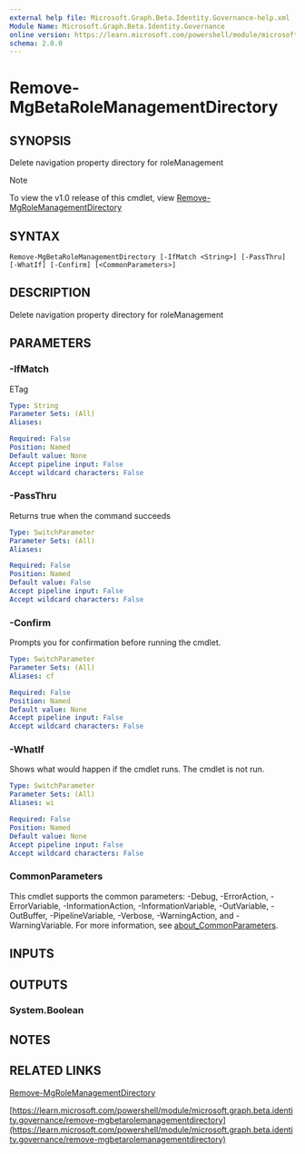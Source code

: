 ```yaml
---
external help file: Microsoft.Graph.Beta.Identity.Governance-help.xml
Module Name: Microsoft.Graph.Beta.Identity.Governance
online version: https://learn.microsoft.com/powershell/module/microsoft.graph.beta.identity.governance/remove-mgbetarolemanagementdirectory
schema: 2.0.0
---
```


# Remove-MgBetaRoleManagementDirectory

## SYNOPSIS
Delete navigation property directory for roleManagement

> [!NOTE]
> To view the v1.0 release of this cmdlet, view [Remove-MgRoleManagementDirectory](/powershell/module/Microsoft.Graph.Identity.Governance/Remove-MgRoleManagementDirectory?view=graph-powershell-1.0)

## SYNTAX

```
Remove-MgBetaRoleManagementDirectory [-IfMatch <String>] [-PassThru] [-WhatIf] [-Confirm] [<CommonParameters>]
```

## DESCRIPTION
Delete navigation property directory for roleManagement

## PARAMETERS

### -IfMatch
ETag

```yaml
Type: String
Parameter Sets: (All)
Aliases:

Required: False
Position: Named
Default value: None
Accept pipeline input: False
Accept wildcard characters: False
```

### -PassThru
Returns true when the command succeeds

```yaml
Type: SwitchParameter
Parameter Sets: (All)
Aliases:

Required: False
Position: Named
Default value: False
Accept pipeline input: False
Accept wildcard characters: False
```

### -Confirm
Prompts you for confirmation before running the cmdlet.

```yaml
Type: SwitchParameter
Parameter Sets: (All)
Aliases: cf

Required: False
Position: Named
Default value: None
Accept pipeline input: False
Accept wildcard characters: False
```

### -WhatIf
Shows what would happen if the cmdlet runs.
The cmdlet is not run.

```yaml
Type: SwitchParameter
Parameter Sets: (All)
Aliases: wi

Required: False
Position: Named
Default value: None
Accept pipeline input: False
Accept wildcard characters: False
```

### CommonParameters
This cmdlet supports the common parameters: -Debug, -ErrorAction, -ErrorVariable, -InformationAction, -InformationVariable, -OutVariable, -OutBuffer, -PipelineVariable, -Verbose, -WarningAction, and -WarningVariable. For more information, see [about_CommonParameters](http://go.microsoft.com/fwlink/?LinkID=113216).

## INPUTS

## OUTPUTS

### System.Boolean
## NOTES

## RELATED LINKS
[Remove-MgRoleManagementDirectory](/powershell/module/Microsoft.Graph.Identity.Governance/Remove-MgRoleManagementDirectory?view=graph-powershell-1.0)

[https://learn.microsoft.com/powershell/module/microsoft.graph.beta.identity.governance/remove-mgbetarolemanagementdirectory](https://learn.microsoft.com/powershell/module/microsoft.graph.beta.identity.governance/remove-mgbetarolemanagementdirectory)


